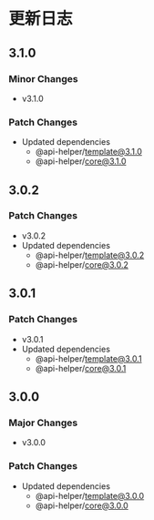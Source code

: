 # 更新日志

## 3.1.0

### Minor Changes

- v3.1.0

### Patch Changes

- Updated dependencies
  - @api-helper/template@3.1.0
  - @api-helper/core@3.1.0

## 3.0.2

### Patch Changes

- v3.0.2
- Updated dependencies
  - @api-helper/template@3.0.2
  - @api-helper/core@3.0.2

## 3.0.1

### Patch Changes

- v3.0.1
- Updated dependencies
  - @api-helper/template@3.0.1
  - @api-helper/core@3.0.1

## 3.0.0

### Major Changes

- v3.0.0

### Patch Changes

- Updated dependencies
  - @api-helper/template@3.0.0
  - @api-helper/core@3.0.0
